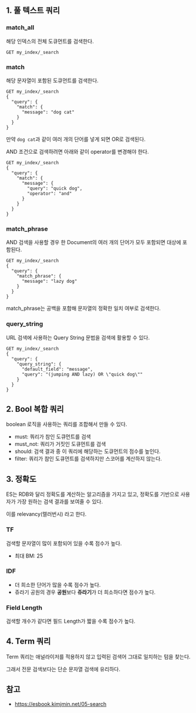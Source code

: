 ## 1. 풀 텍스트 쿼리

### match_all

해당 인덱스의 전체 도큐먼트를 검색한다.

```
GET my_index/_search
```

### match

해당 문자열이 포함된 도큐먼트를 검색한다.

```
GET my_index/_search
{
  "query": {
    "match": {
      "message": "dog cat"
    }
  }
}
```

만약 `dog cat`과 같이 여러 개의 단어를 넣게 되면 OR로 검색된다.

AND 조건으로 검색하려면 아래와 같이 operator를 변경해야 한다.

```
GET my_index/_search
{
  "query": {
    "match": {
      "message": {
        "query": "quick dog",
        "operator": "and"
      }
    }
  }
}
```

### match_phrase

AND 검색을 사용할 경우 한 Document의 여러 개의 단어가 모두 포함되면 대상에 포함된다.

```
GET my_index/_search
{
  "query": {
    "match_phrase": {
      "message": "lazy dog"
    }
  }
}
```

match_phrase는 공백을 포함해 문자열의 정확한 일치 여부로 검색한다.

### query_string

URL 검색에 사용하는 Query String 문법을 검색에 활용할 수 있다.

```
GET my_index/_search
{
  "query": {
    "query_string": {
      "default_field": "message",
      "query": "(jumping AND lazy) OR \"quick dog\""
    }
  }
}
```

## 2. Bool 복합 쿼리

boolean 로직을 사용하는 쿼리를 조합해서 만들 수 있다.
- must: 쿼리가 참인 도큐먼트를 검색
- must_not: 쿼리가 거짓인 도큐먼트를 검색
- should: 검색 결과 중 이 쿼리에 해당하는 도큐먼트의 점수를 높인다.
- filter: 쿼리가 참인 도큐먼트를 검색하지만 스코어를 계산하지 않는다.

## 3. 정확도

ES는 RDB와 달리 정확도를 계산하는 알고리즘을 가지고 있고, 정확도를 기반으로 사용자가 가장 원하는 검색 결과를 보여줄 수 있다.

이를 relevancy(렐러번시) 라고 한다.

### TF

검색할 문자열이 많이 포함되어 있을 수록 점수가 높다.
- 최대 BM: 25

### IDF

- 더 희소한 단어가 많을 수록 점수가 높다.
- 쥬라기 공원의 경우 **공원**보다 **쥬라기**가 더 희소하다면 점수가 높다.

### Field Length

검색할 개수가 같다면 필드 Length가 짧을 수록 점수가 높다.

## 4. Term 쿼리

Term 쿼리는 애널라이저를 적용하지 않고 입력된 검색어 그대로 일치하는 텀을 찾는다.

그래서 전문 검색보다는 단순 문자열 검색에 유리하다.

## 참고
- https://esbook.kimjmin.net/05-search